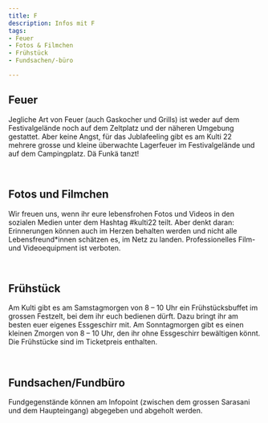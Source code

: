 ```yaml
---
title: F
description: Infos mit F
tags:
- Feuer
- Fotos & Filmchen
- Frühstück
- Fundsachen/-büro

---
```

## Feuer
Jegliche Art von Feuer (auch Gaskocher und Grills) ist weder auf dem Festivalgelände noch auf dem Zeltplatz und der näheren Umgebung gestattet. Aber keine Angst, für das Jublafeeling gibt es am Kulti 22 mehrere grosse und kleine überwachte Lagerfeuer im Festivalgelände und auf dem Campingplatz. Dä Funkä tanzt!

<br />

## Fotos und Filmchen
Wir freuen uns, wenn ihr eure lebensfrohen Fotos und Videos in den sozialen Medien unter dem Hashtag #kulti22 teilt. Aber denkt daran: Erinnerungen können auch im Herzen behalten werden und nicht alle Lebensfreund*innen schätzen es, im Netz zu landen. Professionelles Film- und Videoequipment ist verboten.

<br />

## Frühstück
Am Kulti gibt es am Samstagmorgen von 8 – 10 Uhr ein Frühstücksbuffet im grossen Festzelt, bei dem ihr euch bedienen dürft. Dazu bringt ihr am besten euer eigenes Essgeschirr mit. Am Sonntagmorgen gibt es einen kleinen Zmorgen von 8 – 10 Uhr, den ihr ohne Essgeschirr bewältigen könnt. Die Frühstücke sind im Ticketpreis enthalten.

<br />

## Fundsachen/Fundbüro
Fundgegenstände können am Infopoint (zwischen dem grossen Sarasani und dem Haupteingang) abgegeben und abgeholt werden.
